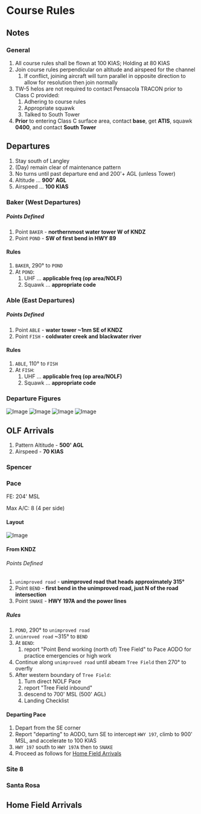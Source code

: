 # Course Rules

## Notes

### General

1. All course rules shall be flown at 100 KIAS; Holding at 80 KIAS
1. Join course rules perpendicular on altitude and airspeed for the channel
   1. If conflict, joining aircraft will turn parallel in opposite direction to allow for resolution then join normally
1. TW-5 helos are not required to contact Pensacola TRACON prior to Class C provided:
   1. Adhering to course rules
   1. Appropriate squawk
   1. Talked to South Tower
1. **Prior** to entering Class C surface area, contact **base**, get **ATIS**, squawk **0400**, and contact **South Tower**

## Departures

1. Stay south of Langley
1. (Day) remain clear of maintenance pattern
1. No turns until past departure end and 200'+ AGL (unless Tower)
1. Altitude ... **900' AGL**
1. Airspeed ... **100 KIAS**

### Baker (West Departures)

##### Points Defined

1. Point `BAKER` - **northernmost water tower W of KNDZ**
1. Point `POND` - **SW of first bend in HWY 89**

#### Rules

1. `BAKER`, 290&deg; to `POND`
1. At `POND`:
   1. UHF ... **applicable freq (op area/NOLF)**
   1. Squawk ... **appropriate code**


### Able (East Departures)

##### Points Defined

1. Point `ABLE` - **water tower ~1nm SE of KNDZ**
1. Point `FISH` - **coldwater creek and blackwater river**

#### Rules

1. `ABLE`, 110&deg; to `FISH`
1. At `FISH`:
   1. UHF ... **applicable freq (op area/NOLF)**
   1. Squawk ... **appropriate code**

### Departure Figures

![Image][rwop-6-1]
![Image][rwop-6-2]
![Image][rwop-6-3]
![Image][rwop-6-4]

## OLF Arrivals

1. Pattern Altitude - **500' AGL**
1. Airspeed - **70 KIAS**

### Spencer

### Pace

FE: 204' MSL

Max A/C: 8 (4 per side)

#### Layout

![Image][rwop-7-4-1]

#### From KNDZ

###### Points Defined

1. `unimproved road` - **unimproved road that heads approximately 315&deg;**
1. Point `BEND` - **first bend in the unimproved road, just N of the road intersection**
1. Point `SNAKE` - **HWY 197A and the power lines**

##### Rules

1. `POND`, 290&deg; to `unimproved road`
1. `unimroved road` ~315&deg; to `BEND`
1. At `BEND`:
   1. report "Point Bend working (north of) Tree Field" to Pace AODO for practice emergencies or high work
1. Continue along `unimproved road` until abeam `Tree Field` then 270&deg; to overfly
1. After western boundary of `Tree Field`:
   1. Turn direct NOLF Pace
   1. report "Tree Field inbound"
   1. descend to 700' MSL (500' AGL)
   1. Landing Checklist

#### Departing Pace

1. Depart from the SE corner
1. Report "departing" to AODO, turn SE to intercept `HWY 197`, climb to 900' MSL, and accelerate to 100 KIAS
1. `HWY 197` south to `HWY 197A` then to `SNAKE`
1. Proceed as follows for [Home Field Arrivals](#home-field-arrivals)

### Site 8

### Santa Rosa

## Home Field Arrivals




<!-- Links -->

[rwop-6-1]: https://github.com/wesleyem/th57/blob/master/images/rwop-6-1.png
[rwop-6-2]: https://github.com/wesleyem/th57/blob/master/images/rwop-6-2.png
[rwop-6-3]: https://github.com/wesleyem/th57/blob/master/images/rwop-6-3.png
[rwop-6-4]: https://github.com/wesleyem/th57/blob/master/images/rwop-6-4.png
[rwop-7-4-1]: https://github.com/wesleyem/th57/blob/master/images/rwop-7-4-1.png

